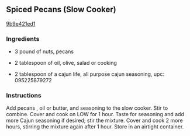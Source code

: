 ## Spiced Pecans (Slow Cooker)

[9b9e421ed1](http://www.food.com/recipe/spiced-pecans-slow-cooker-510017)

### Ingredients

 - 3 pound of nuts, pecans

 - 2 tablespoon of oil, olive, salad or cooking

 - 2 tablespoon of a cajun life, all purpose cajun seasoning, upc: 095225879272

### Instructions

Add pecans , oil or butter, and seasoning to the slow cooker. Stir to combine. Cover and cook on LOW for 1 hour. Taste for seasoning and add more Cajun seasoning if desired; stir the mixture. Cover and cook 2 more hours, stirring the mixture again after 1 hour. Store in an airtight container.